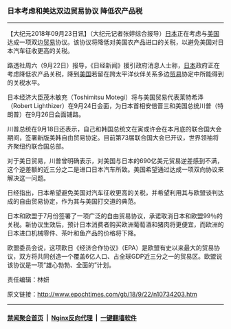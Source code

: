 ### 日本考虑和美达双边贸易协议 降低农产品税
------------------------

<p>【大纪元2018年09月23日讯】（大纪元记者张婷综合报导）<a href="http://www.epochtimes.com/gb/tag/%E6%97%A5%E6%9C%AC.html">日本</a>正在考虑与<a href="http://www.epochtimes.com/gb/tag/%E7%BE%8E%E5%9B%BD.html">美国</a>达成一项双边<a href="http://www.epochtimes.com/gb/tag/%E8%B4%B8%E6%98%93.html">贸易</a>协议。该协议将降低对美国农产品进口的关税，以避免美国对日本汽车征收更高的关税。</p>
<p>路透社周六（9月22日）报导，《日经新闻》援引政府消息人士称，<a href="http://www.epochtimes.com/gb/tag/%E6%97%A5%E6%9C%AC.html">日本</a>政府正在考虑降低农产品关税，降到<a href="http://www.epochtimes.com/gb/tag/%E7%BE%8E%E5%9B%BD.html">美国</a>若留在跨太平洋伙伴关系多边<a href="http://www.epochtimes.com/gb/tag/%E8%B4%B8%E6%98%93.html">贸易</a>协定中所能得到的关税水平。</p>
<p>日本经济大臣茂木敏充（Toshimitsu Motegi）将与美国贸易代表莱特希泽（Robert Lighthizer）在9月24日会面，为日本首相安倍晋三和美国总统川普（特朗普）在9月26日会面铺路。</p>
<p>川普总统在9月18日还表示，自己和韩国总统文在寅或许会在本月底的联合国大会期间，签署新版美韩自由贸易协定。目前第73届联合国大会已开议，世界领袖将齐聚纽约联合国总部。</p>
<p>对于美日贸易，川普曾明确表示，对美国与日本的690亿美元贸易逆差感到不满，这个逆差额的近三分之二是进口日本汽车所致。美国希望通过达成一项双向协议来解决这一问题。</p>
<p>日经指出，日本希望避免美国对汽车征收更高的关税，并希望利用其与欧盟谈判达成的自由贸易协定，作为其与美国打交道的典范。</p>
<p>日本和欧盟于7月份签署了一项广泛的自由贸易协议，承诺取消日本和欧盟99％的关税。新协议生效后，预计日本消费者购买欧洲葡萄酒和猪肉将更便宜，而欧洲的日本进口机械零件、茶叶和鱼产品的价格将下降。</p>
<p>欧盟委员会说，这项欧日《经济合作协议》（EPA）是欧盟有史以来最大的贸易协议，双方将共同创造一个覆盖6亿人口、占全球GDP近三分之一的贸易区。欧盟说该协议是一项“雄心勃勃、全面的”计划。</p>
<p>责任编辑：林妍</p>

原文链接：http://www.epochtimes.com/gb/18/9/22/n10734203.htm


------------------------
#### [禁闻聚合首页](https://github.com/gfw-breaker/banned-news/blob/master/README.md) &nbsp;|&nbsp; [Nginx反向代理](https://github.com/gfw-breaker/open-proxy/blob/master/README.md) &nbsp;|&nbsp; [一键翻墙软件](https://github.com/gfw-breaker/nogfw/blob/master/README.md)